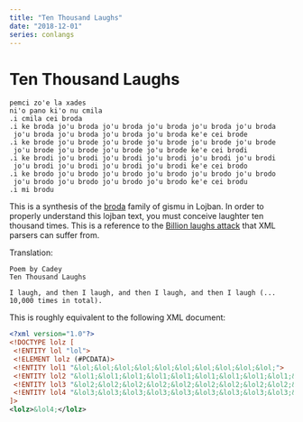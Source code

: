 ```yaml
---
title: "Ten Thousand Laughs"
date: "2018-12-01"
series: conlangs
---
```


# Ten Thousand Laughs

```
pemci zo'e la xades  
ni'o pano ki'o nu cmila  
.i cmila cei broda  
.i ke broda jo'u broda jo'u broda jo'u broda jo'u broda jo'u broda 
 jo'u broda jo'u broda jo'u broda jo'u broda ke'e cei brode  
.i ke brode jo'u brode jo'u brode jo'u brode jo'u brode jo'u brode
 jo'u brode jo'u brode jo'u brode jo'u brode ke'e cei brodi  
.i ke brodi jo'u brodi jo'u brodi jo'u brodi jo'u brodi jo'u brodi
 jo'u brodi jo'u brodi jo'u brodi jo'u brodi ke'e cei brodo  
.i ke brodo jo'u brodo jo'u brodo jo'u brodo jo'u brodo jo'u brodo
 jo'u brodo jo'u brodo jo'u brodo jo'u brodo ke'e cei brodu  
.i mi brodu
```

This is a synthesis of the [broda](http://lojban.org/publications/cll/cll_v1.1_xhtml-section-chunks/section-koha-broda-series.html) family of gismu in Lojban. In order to properly understand this lojban text, you must conceive laughter ten thousand times. This is a reference to the [Billion laughs attack](https://en.wikipedia.org/wiki/Billion_laughs_attack) that XML parsers can suffer from.

Translation:

```
Poem by Cadey
Ten Thousand Laughs

I laugh, and then I laugh, and then I laugh, and then I laugh (... 10,000 times in total).
```

This is roughly equivalent to the following XML document:

```xml
<?xml version="1.0"?>
<!DOCTYPE lolz [
 <!ENTITY lol "lol">
 <!ELEMENT lolz (#PCDATA)>
 <!ENTITY lol1 "&lol;&lol;&lol;&lol;&lol;&lol;&lol;&lol;&lol;&lol;">
 <!ENTITY lol2 "&lol1;&lol1;&lol1;&lol1;&lol1;&lol1;&lol1;&lol1;&lol1;&lol1;">
 <!ENTITY lol3 "&lol2;&lol2;&lol2;&lol2;&lol2;&lol2;&lol2;&lol2;&lol2;&lol2;">
 <!ENTITY lol4 "&lol3;&lol3;&lol3;&lol3;&lol3;&lol3;&lol3;&lol3;&lol3;&lol3;">
]>
<lolz>&lol4;</lolz>
```
